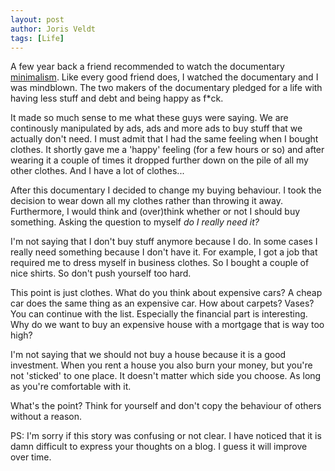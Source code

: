 ```yaml
---
layout: post
author: Joris Veldt
tags: [Life]
---
```

A few year back a friend recommended to watch the documentary [minimalism](https://www.netflix.com/nl-en/title/80114460). Like every good friend does, I watched the documentary and I was mindblown. The two makers of the documentary pledged for a life with having less stuff and debt and being happy as f\*ck.

It made so much sense to me what these guys were saying. We are continously manipulated by ads, ads and more ads to buy stuff that we actually don't need. I must admit that I had the same feeling when I bought clothes. It shortly gave me a 'happy' feeling (for a few hours or so) and after wearing it a couple of times it dropped further down on the pile of all my other clothes. And I have a lot of clothes...

After this documentary I decided to change my buying behaviour. I took the decision to wear down all my clothes rather than throwing it away. Furthermore, I would think and (over)think whether or not I should buy something. Asking the question to myself *do I really need it?*

I'm not saying that I don't buy stuff anymore because I do. In some cases I really need something because I don't have it. For example, I got a job that required me to dress myself in business clothes. So I bought a couple of nice shirts. So don't push yourself too hard.

This point is just clothes. What do you think about expensive cars? A cheap car does the same thing as an expensive car. How about carpets? Vases? You can continue with the list. Especially the financial part is interesting. Why do we want to buy an expensive house with a mortgage that is way too high?

I'm not saying that we should not buy a house because it is a good investment. When you rent a house you also burn your money, but you're not 'sticked' to one place. It doesn't matter which side you choose. As long as you're comfortable with it.

What's the point? Think for yourself and don't copy the behaviour of others without a reason.

PS: I'm sorry if this story was confusing or not clear. I have noticed that it is damn difficult to express your thoughts on a blog. I guess it will improve over time.